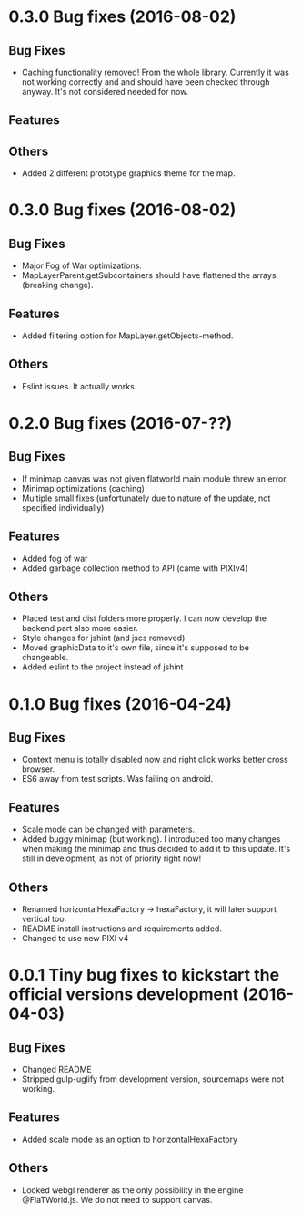 <a name="0.4.0"></a>
# 0.3.0 Bug fixes (2016-08-02)
## Bug Fixes
* Caching functionality removed! From the whole library. Currently it was not working correctly and and should have been checked through anyway. It's not considered needed for now.

## Features

## Others
* Added 2 different prototype graphics theme for the map.

<a name="0.3.0"></a>
# 0.3.0 Bug fixes (2016-08-02)
## Bug Fixes
* Major Fog of War optimizations.
* MapLayerParent.getSubcontainers should have flattened the arrays (breaking change).

## Features
* Added filtering option for MapLayer.getObjects-method.

## Others
* Eslint issues. It actually works.

<a name="0.2.0"></a>
# 0.2.0 Bug fixes (2016-07-??)
## Bug Fixes
* If minimap canvas was not given flatworld main module threw an error.
* Minimap optimizations (caching)
* Multiple small fixes (unfortunately due to nature of the update, not specified individually)

## Features
* Added fog of war
* Added garbage collection method to API (came with PIXIv4)

## Others
* Placed test and dist folders more properly. I can now develop the backend part also more easier.
* Style changes for jshint (and jscs removed)
* Moved graphicData to it's own file, since it's supposed to be changeable.
* Added eslint to the project instead of jshint

<a name="0.1.0"></a>
# 0.1.0 Bug fixes (2016-04-24)
## Bug Fixes
* Context menu is totally disabled now and right click works better cross browser.
* ES6 away from test scripts. Was failing on android.

## Features
* Scale mode can be changed with parameters.
* Added buggy minimap (but working). I introduced too many changes when making the minimap and thus decided to add it to this update. It's still in development, as not of priority right now!

## Others
* Renamed horizontalHexaFactory -> hexaFactory, it will later support vertical too.
* README install instructions and requirements added.
* Changed to use new PIXI v4

<a name="0.0.1"></a>
# 0.0.1 Tiny bug fixes to kickstart the official versions development (2016-04-03)
## Bug Fixes
* Changed README
* Stripped gulp-uglify from development version, sourcemaps were not working.

## Features
* Added scale mode as an option to horizontalHexaFactory

## Others
* Locked webgl renderer as the only possibility in the engine @FlaTWorld.js. We do not need to support canvas.